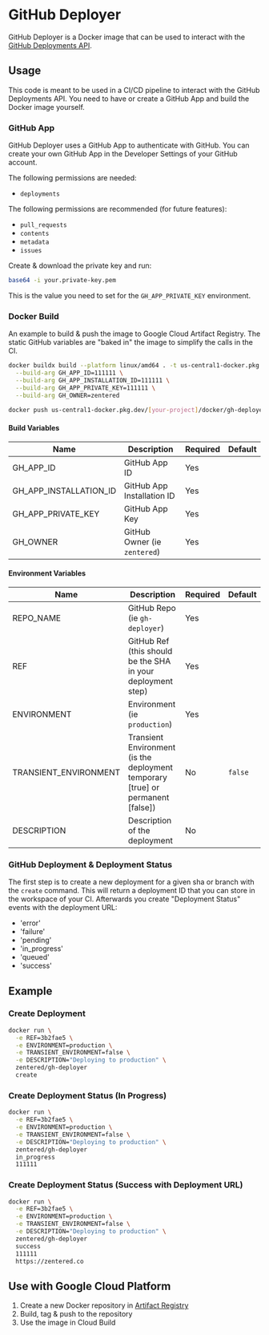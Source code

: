 # GitHub Deployer

GitHub Deployer is a Docker image that can be used to interact with the
[GitHub Deployments API](https://docs.github.com/en/rest/deployments/deployments?apiVersion=2022-11-28#create-a-deployment).

## Usage

This code is meant to be used in a CI/CD pipeline to interact with the GitHub
Deployments API. You need to have or create a GitHub App and build the Docker
image yourself.

### GitHub App

GitHub Deployer uses a GitHub App to authenticate with GitHub. You can create
your own GitHub App in the Developer Settings of your GitHub account.

The following permissions are needed:

- `deployments`

The following permissions are recommended (for future features):

- `pull_requests`
- `contents`
- `metadata`
- `issues`

Create & download the private key and run:

```bash
base64 -i your.private-key.pem
```

This is the value you need to set for the `GH_APP_PRIVATE_KEY` environment.

### Docker Build

An example to build & push the image to Google Cloud Artifact Registry. The
static GitHub variables are "baked in" the image to simplify the calls in the
CI.

```bash
docker buildx build --platform linux/amd64 . -t us-central1-docker.pkg.dev/[your-project]/docker/gh-deployer \
  --build-arg GH_APP_ID=111111 \
  --build-arg GH_APP_INSTALLATION_ID=111111 \
  --build-arg GH_APP_PRIVATE_KEY=111111 \
  --build-arg GH_OWNER=zentered

docker push us-central1-docker.pkg.dev/[your-project]/docker/gh-deployer
```

#### Build Variables

| Name                   | Description                  | Required | Default |
| ---------------------- | ---------------------------- | -------- | ------- |
| GH_APP_ID              | GitHub App ID                | Yes      |         |
| GH_APP_INSTALLATION_ID | GitHub App Installation ID   | Yes      |         |
| GH_APP_PRIVATE_KEY     | GitHub App Key               | Yes      |         |
| GH_OWNER               | GitHub Owner (ie `zentered`) | Yes      |         |

#### Environment Variables

| Name                  | Description                                                                     | Required | Default |
| --------------------- | ------------------------------------------------------------------------------- | -------- | ------- |
| REPO_NAME             | GitHub Repo (ie `gh-deployer`)                                                  | Yes      |         |
| REF                   | GitHub Ref (this should be the SHA in your deployment step)                     | Yes      |         |
| ENVIRONMENT           | Environment (ie `production`)                                                   | Yes      |         |
| TRANSIENT_ENVIRONMENT | Transient Environment (is the deployment temporary [true] or permanent [false]) | No       | `false` |
| DESCRIPTION           | Description of the deployment                                                   | No       |         |

### GitHub Deployment & Deployment Status

The first step is to create a new deployment for a given sha or branch with the
`create` command. This will return a deployment ID that you can store in the
workspace of your CI. Afterwards you create "Deployment Status" events with the
deployment URL:

- 'error'
- 'failure'
- 'pending'
- 'in_progress'
- 'queued'
- 'success'

## Example

### Create Deployment

```bash
docker run \
  -e REF=3b2fae5 \
  -e ENVIRONMENT=production \
  -e TRANSIENT_ENVIRONMENT=false \
  -e DESCRIPTION="Deploying to production" \
  zentered/gh-deployer
  create
```

### Create Deployment Status (In Progress)

```bash
docker run \
  -e REF=3b2fae5 \
  -e ENVIRONMENT=production \
  -e TRANSIENT_ENVIRONMENT=false \
  -e DESCRIPTION="Deploying to production" \
  zentered/gh-deployer
  in_progress
  111111
```

### Create Deployment Status (Success with Deployment URL)

```bash
docker run \
  -e REF=3b2fae5 \
  -e ENVIRONMENT=production \
  -e TRANSIENT_ENVIRONMENT=false \
  -e DESCRIPTION="Deploying to production" \
  zentered/gh-deployer
  success
  111111
  https://zentered.co
```

## Use with Google Cloud Platform

1. Create a new Docker repository in
   [Artifact Registry](https://console.cloud.google.com/artifacts)
2. Build, tag & push to the repository
3. Use the image in Cloud Build
